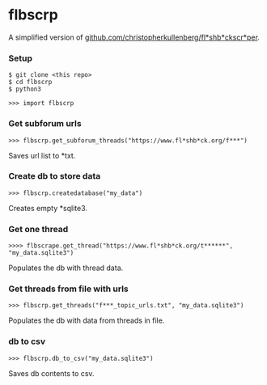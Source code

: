 # flbscrp

A simplified version of [github.com/christopherkullenberg/fl\*shb\*ckscr\*per](https://github.com/christopherkullenberg/flashbackscraper).

### Setup
```
$ git clone <this repo>
$ cd flbscrp
$ python3

>>> import flbscrp
```
### Get subforum urls
```
>>> flbscrp.get_subforum_threads("https://www.fl*shb*ck.org/f***")
```
Saves url list to *txt.

### Create db to store data
```
>>> flbscrp.createdatabase("my_data")
```
Creates empty *sqlite3.

### Get one thread
```
>>>> flbscrape.get_thread("https://www.fl*shb*ck.org/t******", "my_data.sqlite3")
```
Populates the db with thread data.

### Get threads from file with urls
```
>>> flbscrp.get_threads("f***_topic_urls.txt", "my_data.sqlite3")
```
Populates the db with data from threads in file.

### db to csv

```
>>> flbscrp.db_to_csv("my_data.sqlite3")
```

Saves db contents to csv.

